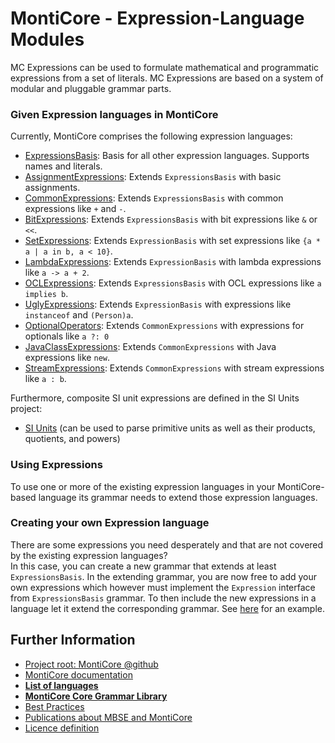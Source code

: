 <!-- (c) https://github.com/MontiCore/monticore -->

<!-- This is a MontiCore stable explanation. -->

# MontiCore - Expression-Language Modules

MC Expressions can be used to formulate mathematical and programmatic
expressions from a set of literals. MC Expressions are based on a system of
modular and pluggable grammar parts.

### Given Expression languages in MontiCore

Currently, MontiCore comprises the following expression languages:

* [ExpressionsBasis](ExpressionsBasis.mc4): Basis for all other expression
languages. Supports names and literals.
* [AssignmentExpressions](AssignmentExpressions.mc4): Extends `ExpressionsBasis` 
with basic assignments.
* [CommonExpressions](CommonExpressions.mc4): Extends `ExpressionsBasis` 
with common expressions like `+` and `-`.
* [BitExpressions](BitExpressions.mc4): Extends `ExpressionsBasis` 
with bit expressions like `&` or `<<`.
* [SetExpressions](../ocl/SetExpressions.mc4): Extends `ExpressionBasis`
with set expressions like `{a * a | a in b, a < 10}`.
* [LambdaExpressions](LambdaExpressions.mc4): Extends `ExpressionBasis` 
with lambda expressions like `a -> a + 2`.
* [OCLExpressions](../ocl/OCLExpressions.mc4): Extends `ExpressionsBasis`
with OCL expressions like `a implies b`.
* [UglyExpressions](UglyExpressions.mc4): Extends `ExpressionBasis`
  with expressions like `instanceof` and `(Person)a`.
* [OptionalOperators](../ocl/OptionalOperators.mc4): Extends `CommonExpressions`
  with expressions for optionals like `a ?: 0`
* [JavaClassExpressions](JavaClassExpressions.mc4): Extends `CommonExpressions` 
with Java expressions like `new`.
* [StreamExpressions](StreamExpressions.mc4): Extends `CommonExpressions`
with stream expressions like `a : b`.

Furthermore, composite SI unit expressions are defined in the SI Units project:

* [SI Units](https://github.com/MontiCore/siunits/blob/master/src/main/grammars/de/monticore/SIUnits.mc4) (can be used to parse primitive units as well as their products, quotients, and powers)

### Using Expressions

To use one or more of the existing expression languages in your MontiCore-based
language its grammar needs to extend those expression languages.

### Creating your own Expression language

There are some expressions you need desperately and that are not covered
by the existing expression languages? <br/>
In this case, you can create a new grammar that extends at least
`ExpressionsBasis`. In the extending grammar, you are now free to add your own
expressions which however must implement the `Expression` interface from
`ExpressionsBasis` grammar. To then include the new expressions in a language
let it extend the corresponding grammar.
See [here](../../../../../test/grammars/de/monticore/expressions/CombineExpressionsWithLiterals.mc4)
for an example.

## Further Information

* [Project root: MontiCore @github](https://github.com/MontiCore/monticore)
* [MontiCore documentation](https://www.monticore.de/)
* [**List of languages**](https://github.com/MontiCore/monticore/blob/opendev/docs/Languages.md)
* [**MontiCore Core Grammar Library**](https://github.com/MontiCore/monticore/blob/opendev/monticore-grammar/src/main/grammars/de/monticore/Grammars.md)
* [Best Practices](https://github.com/MontiCore/monticore/blob/opendev/docs/BestPractices.md)
* [Publications about MBSE and MontiCore](https://www.se-rwth.de/publications/)
* [Licence definition](https://github.com/MontiCore/monticore/blob/master/00.org/Licenses/LICENSE-MONTICORE-3-LEVEL.md)

<!-- Links to other sites-->
[OCL-OCLExpressions]: https://git.rwth-aachen.de/monticore/languages/OCL/-/blob/develop/src/main/grammars/de/monticore/ocl/OCLExpressions.mc4
[OCL-SetExpressions]: https://git.rwth-aachen.de/monticore/languages/OCL/-/blob/develop/src/main/grammars/de/monticore/ocl/SetExpressions.mc4

